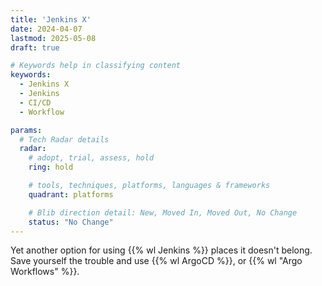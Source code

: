 ```yaml
---
title: 'Jenkins X'
date: 2024-04-07
lastmod: 2025-05-08
draft: true

# Keywords help in classifying content
keywords:
  - Jenkins X
  - Jenkins
  - CI/CD
  - Workflow

params:
  # Tech Radar details
  radar:
    # adopt, trial, assess, hold
    ring: hold

    # tools, techniques, platforms, languages & frameworks
    quadrant: platforms

    # Blib direction detail: New, Moved In, Moved Out, No Change
    status: "No Change"
---
```


Yet another option for using {{% wl Jenkins %}} places it doesn't belong.  Save yourself the trouble and use {{% wl ArgoCD %}}, or {{% wl "Argo Workflows" %}}.
